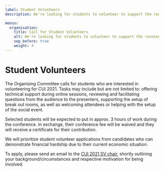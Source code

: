 ```yaml
---
label: Student Volunteers
description: We're looking for students to volunteer to support the running of !!conference.short_name!! !!conference.year!!.

menus:
  organisation:
    title: Call for Student Volunteers
    alt: We're looking for students to volunteer to support the running of !!conference.short_name!! !!conference.year!!.
    sep_before: true
    weight: 4
---
```


# Student Volunteers

The Organising Committee calls for students who are interested in volunteering for CUI 2021. Tasks may include but are not limited to: offering technical support during online sessions, reviewing and facilitating questions from the audience to the presenters, supporting the setup of break out rooms, as well as welcoming attendees or helping with the setup of the social event.

Selected students will be expected to put in approx. 3 hours of work during the conference. In exchange, their conference fee will be waived and they will receive a certificate for their contribution.

We will prioritize student volunteer applications from candidates who can demonstrate financial hardship due to their current economic situation.

To apply, please send an email to the [CUI 2021 SV chair](mailto:cui2021-svdiversity@conversationaluserinterfaces.org "CUI 2021 SV Chair"), shortly outlining your background/circumstances and respective motivation for being involved.
  
